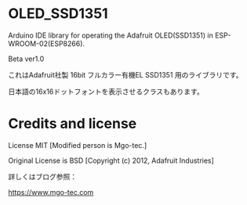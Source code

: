 # OLED_SSD1351
Arduino IDE library for operating the Adafruit OLED(SSD1351) in ESP-WROOM-02(ESP8266).

Beta ver1.0

これはAdafruit社製 16bit フルカラー有機EL SSD1351 用のライブラリです。

日本語の16x16ドットフォントを表示させるクラスもあります。


# Credits and license
License MIT [Modified person is Mgo-tec.]

Original License is BSD [Copyright (c) 2012, Adafruit Industries]

詳しくはブログ参照：

https://www.mgo-tec.com
